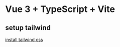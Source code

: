 # Vue 3 + TypeScript + Vite

## setup tailwind

[install tailwind css](https://tailwindcss.com/docs/guides/vite#vue)
